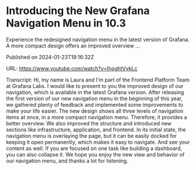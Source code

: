 # Introducing the New Grafana Navigation Menu in 10.3

Experience the redesigned navigation menu in the latest version of Grafana. A more compact design offers an improved overview ...

Published on 2024-01-23T19:16:32Z

URL: https://www.youtube.com/watch?v=IhpghtVykLc

Transcript: Hi, my name is Laura and I'm part of the
Frontend Platform Team at Grafana Labs. I would like to present to you the
improved design of our navigation, which is available in the
latest Grafana version. After releasing the first version of our
new navigation menu in the beginning of this year, we gathered plenty of feedback and
implemented some improvements to make your life easier. The new design shows all three
levels of navigation items at once, in a more compact
navigation menu. Therefore, it provides a better overview. We also improved the structure
and introduced new sections like infrastructure, application, and frontend. In its initial state, the navigation
menu is overlaying the page, but it can be easily docked for
keeping it open permanently, which makes it easy to navigate. And see your content as well. If you are focused on one task
like building a dashboard, you can also collapse it. We hope you enjoy the new view and
behavior of our navigation menu, and thanks a lot for listening.

